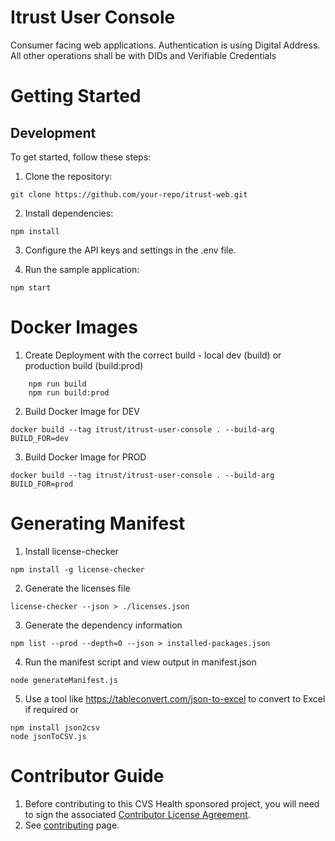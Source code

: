 # Itrust User Console
Consumer facing web applications. Authentication is using Digital Address. All other operations shall be with DIDs and Verifiable Credentials 

# Getting Started

## Development
To get started, follow these steps:

1. Clone the repository: 
```
git clone https://github.com/your-repo/itrust-web.git
```

2. Install dependencies: 
```
npm install
```
 

3. Configure the API keys and settings in the .env file.

4. Run the sample application:
```
npm start
``` 
  
# Docker Images
1. Create Deployment with the correct build - local dev (build) or production build (build:prod)
```
    npm run build 
    npm run build:prod
```

2. Build Docker Image for DEV
```
docker build --tag itrust/itrust-user-console . --build-arg BUILD_FOR=dev  
```

3. Build Docker Image for PROD
```
docker build --tag itrust/itrust-user-console . --build-arg BUILD_FOR=prod   
```

# Generating Manifest 
1. Install license-checker
```
npm install -g license-checker
```
2. Generate the licenses file
```
license-checker --json > ./licenses.json
```
3. Generate the dependency information 
```
npm list --prod --depth=0 --json > installed-packages.json
```
4. Run the manifest script and view output in manifest.json 
```
node generateManifest.js
```
5. Use a tool like https://tableconvert.com/json-to-excel to convert to Excel if required 
or 
```
npm install json2csv
node jsonToCSV.js
```

# Contributor Guide

1. Before contributing to this CVS Health sponsored project, you will need to sign the associated [Contributor License Agreement](https://forms.office.com/r/HvYxTheDG5).
2. See [contributing](CONTRIBUTING.md) page.